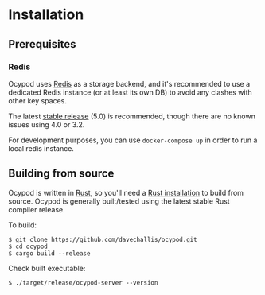 # Installation

## Prerequisites

### Redis

Ocypod uses [Redis](https://redis.io/) as a storage backend, and it's
recommended to use a dedicated Redis instance (or at least its own DB) to
avoid any clashes with other key spaces.

The latest [stable release](https://redis.io/download) (5.0) is recommended,
though there are no known issues using 4.0 or 3.2.

For development purposes, you can use `docker-compose up` in order to run a local redis instance.

## Building from source

Ocypod is written in [Rust](https://www.rust-lang.org/en-US/), so you'll need a [Rust installation](https://www.rust-lang.org/en-US/install.html) to build from source. Ocypod is generally built/tested using the latest stable Rust compiler release.

To build:

    $ git clone https://github.com/davechallis/ocypod.git
    $ cd ocypod
    $ cargo build --release

Check built executable:

    $ ./target/release/ocypod-server --version

